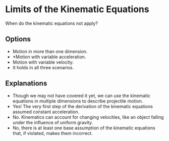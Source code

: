 # Limits of the Kinematic Equations
When do the kinematic equations not apply?

## Options
- Motion in more than one dimension.
- *Motion with variable acceleration.
- Motion with variable velocity.
- It holds in all three scenarios.

## Explanations
- Though we may not have covered it yet, we can use the kinematic equations in multiple dimensions to describe projectile motion.
- Yes! The very first step of the derivation of the kinematic equations assumed constant acceleration.
- No. Kinematics can account for changing velocities, like an object falling under the influence of uniform gravity.
- No, there is at least one base assumption of the kinematic equations that, if violated, makes them incorrect.
